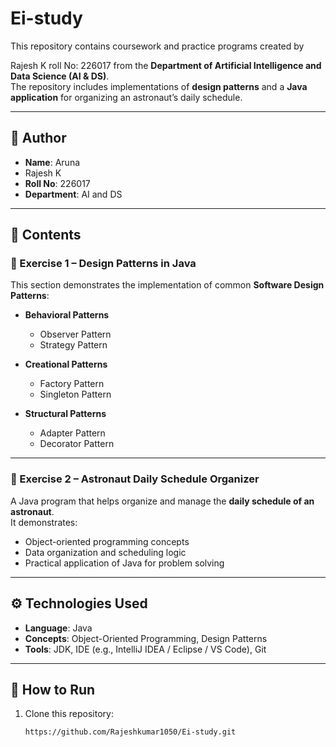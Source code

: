 # Ei-study

This repository contains coursework and practice programs created by 

Rajesh K
roll No: 226017 from the **Department of Artificial Intelligence and Data Science (AI & DS)**.  
The repository includes implementations of **design patterns** and a **Java application** for organizing an astronaut’s daily schedule.

---

## 👤 Author

- **Name**: Aruna
-
  Rajesh K  
- **Roll No**: 226017 
- **Department**: AI and DS  

---

## 📘 Contents

### 🔹 Exercise 1 – Design Patterns in Java
This section demonstrates the implementation of common **Software Design Patterns**:

- **Behavioral Patterns**
  - Observer Pattern  
  - Strategy Pattern  

- **Creational Patterns**
  - Factory Pattern  
  - Singleton Pattern  

- **Structural Patterns**
  - Adapter Pattern  
  - Decorator Pattern  

---

### 🔹 Exercise 2 – Astronaut Daily Schedule Organizer
A Java program that helps organize and manage the **daily schedule of an astronaut**.  
It demonstrates:
- Object-oriented programming concepts  
- Data organization and scheduling logic  
- Practical application of Java for problem solving  

---

## ⚙️ Technologies Used
- **Language**: Java  
- **Concepts**: Object-Oriented Programming, Design Patterns  
- **Tools**: JDK, IDE (e.g., IntelliJ IDEA / Eclipse / VS Code), Git  

---

## 🚀 How to Run

1. Clone this repository:
   ```bash
   https://github.com/Rajeshkumar1050/Ei-study.git
